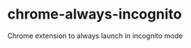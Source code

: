 chrome-always-incognito
=======================

Chrome extension to always launch in incognito mode
